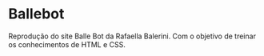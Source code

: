 # Ballebot
Reprodução do site Balle Bot da Rafaella Balerini. Com o objetivo de treinar os conhecimentos de HTML e CSS.

